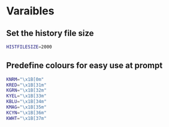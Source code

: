 # Varaibles

## Set the history file size
```bash
HISTFILESIZE=2000
```

## Predefine colours for easy use at prompt
```bash
KNRM="\x1B[0m"
KRED="\x1B[31m"
KGRN="\x1B[32m"
KYEL="\x1B[33m"
KBLU="\x1B[34m"
KMAG="\x1B[35m"
KCYN="\x1B[36m"
KWHT="\x1B[37m"
```
